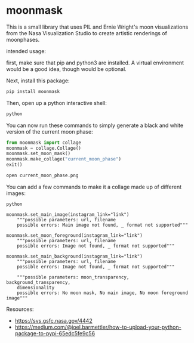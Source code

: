# moonmask

This is a small library that uses PIL and Ernie Wright's moon visualizations from the Nasa Visualization Studio to create artistic renderings of moonphases. 

intended usage:

first, make sure that pip and python3 are installed. A virtual environment would be a good idea, though would be optional.

Next, install this package:

```bash
pip install moonmask
```

Then, open up a python interactive shell:

```bash
python
```

You can now run these commands to simply generate a black and white version of the current moon phase:

```python
from moonmask import collage
moonmask = collage.Collage()
moonmask.set_moon_mask()
moonmask.make_collage("current_moon_phase")
exit()
```

```bash
open current_moon_phase.png
```

You can add a few commands to make it a collage made up of different images: 

```
python

moonmask.set_main_image(instagram_link="link")
    """possible parameters: url, filename
    possible errors: Main image not found, _ format not supported"""

moonmask.set_moon_foreground(instagram_link="link")
    """possible parameters: url, filename
    possible errors: Image not found, _ format not supported"""

moonmask.set_main_background(instagram_link="link")
    """possible parameters: url, filename
    possible errors: Image not found, _ format not supported"""

    """possible parameters: moon_transparency, background_transparency,
    dimensionality
    possible errors: No moon mask, No main image, No moon foreground image"""
```

Resources:
- https://svs.gsfc.nasa.gov/4442
- https://medium.com/@joel.barmettler/how-to-upload-your-python-package-to-pypi-65edc5fe9c56
